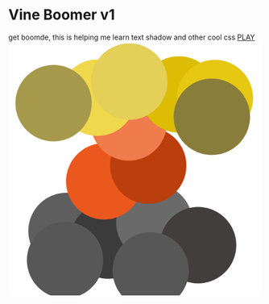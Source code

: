 # Vine Boomer v1
get boomde,
this is helping me learn text shadow and other cool css
[PLAY](/vineBOOM.html)
![favicon](boom.png "VINEBOOMS WOHOO")
